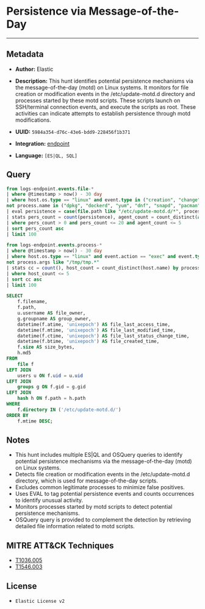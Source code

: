 # Persistence via Message-of-the-Day

---

## Metadata

- **Author:** Elastic
- **Description:** This hunt identifies potential persistence mechanisms via the message-of-the-day (motd) on Linux systems. It monitors for file creation or modification events in the /etc/update-motd.d directory and processes started by these motd scripts. These scripts launch on SSH/terminal connection events, and execute the scripts as root. These activities can indicate attempts to establish persistence through motd modifications.

- **UUID:** `5984a354-d76c-43e6-bdd9-228456f1b371`
- **Integration:** [endpoint](https://docs.elastic.co/integrations/endpoint)
- **Language:** `[ES|QL, SQL]`

## Query

```sql
from logs-endpoint.events.file-*
| where @timestamp > now() - 30 day
| where host.os.type == "linux" and event.type in ("creation", "change") and file.path like "/etc/update-motd.d/*" and
not process.name in ("dpkg", "dockerd", "yum", "dnf", "snapd", "pacman")
| eval persistence = case(file.path like "/etc/update-motd.d/*", process.name, null)
| stats pers_count = count(persistence), agent_count = count_distinct(agent.id) by process.executable, file.path
| where pers_count > 0 and pers_count <= 20 and agent_count <= 5
| sort pers_count asc
| limit 100
```

```sql
from logs-endpoint.events.process-*
| where @timestamp > now() - 30 day
| where host.os.type == "linux" and event.action == "exec" and event.type == "start" and process.parent.executable like "/etc/update-motd.d/*" and
not process.args like "/tmp/tmp.*"
| stats cc = count(), host_count = count_distinct(host.name) by process.executable, process.parent.executable
| where host_count <= 5
| sort cc asc
| limit 100
```

```sql
SELECT
    f.filename,
    f.path,
    u.username AS file_owner,
    g.groupname AS group_owner,
    datetime(f.atime, 'unixepoch') AS file_last_access_time,
    datetime(f.mtime, 'unixepoch') AS file_last_modified_time,
    datetime(f.ctime, 'unixepoch') AS file_last_status_change_time,
    datetime(f.btime, 'unixepoch') AS file_created_time,
    f.size AS size_bytes,
    h.md5
FROM
    file f
LEFT JOIN
    users u ON f.uid = u.uid
LEFT JOIN
    groups g ON f.gid = g.gid
LEFT JOIN
    hash h ON f.path = h.path
WHERE
    f.directory IN ('/etc/update-motd.d/')
ORDER BY
    f.mtime DESC;
```

## Notes

- This hunt includes multiple ES|QL and OSQuery queries to identify potential persistence mechanisms via the message-of-the-day (motd) on Linux systems.
- Detects file creation or modification events in the /etc/update-motd.d directory, which is used for message-of-the-day scripts.
- Excludes common legitimate processes to minimize false positives.
- Uses EVAL to tag potential persistence events and counts occurrences to identify unusual activity.
- Monitors processes started by motd scripts to detect potential persistence mechanisms.
- OSQuery query is provided to complement the detection by retrieving detailed file information related to motd scripts.
## MITRE ATT&CK Techniques

- [T1036.005](https://attack.mitre.org/techniques/T1036/005)
- [T1546.003](https://attack.mitre.org/techniques/T1546/003)

## License

- `Elastic License v2`

